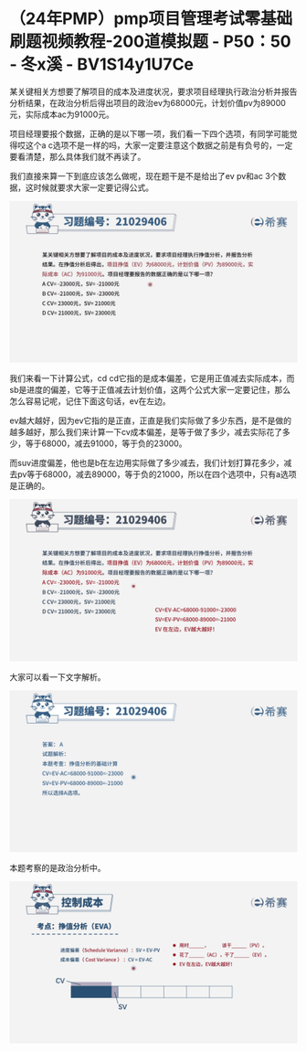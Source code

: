 # （24年PMP）pmp项目管理考试零基础刷题视频教程-200道模拟题 - P50：50 - 冬x溪 - BV1S14y1U7Ce

某关键相关方想要了解项目的成本及进度状况，要求项目经理执行政治分析并报告分析结果，在政治分析后得出项目的政治ev为68000元，计划价值pv为89000元，实际成本ac为91000元。

项目经理要报个数据，正确的是以下哪一项，我们看一下四个选项，有同学可能觉得哎这个a c选项不是一样的吗，大家一定要注意这个数据之前是有负号的，一定要看清楚，那么具体我们就不再读了。

我们直接来算一下到底应该怎么做呢，现在题干是不是给出了ev pv和ac 3个数据，这时候就要求大家一定要记得公式。



![](img/a38cbba2266b585f277e3b89708a6122_1.png)

我们来看一下计算公式，cd cd它指的是成本偏差，它是用正值减去实际成本，而sb是进度的偏差，它等于正值减去计划价值，这两个公式大家一定要记住，那么怎么容易记呢，记住下面这句话，ev在左边。

ev越大越好，因为ev它指的是正直，正直是我们实际做了多少东西，是不是做的越多越好，那么我们来计算一下cv成本偏差，是等于做了多少，减去实际花了多少，等于68000，减去91000，等于负的23000。

而suv进度偏差，他也是b在左边用实际做了多少减去，我们计划打算花多少，减去pv等于68000，减去89000，等于负的21000，所以在四个选项中，只有a选项是正确的。



![](img/a38cbba2266b585f277e3b89708a6122_3.png)

大家可以看一下文字解析。

![](img/a38cbba2266b585f277e3b89708a6122_5.png)

本题考察的是政治分析中。

![](img/a38cbba2266b585f277e3b89708a6122_7.png)
